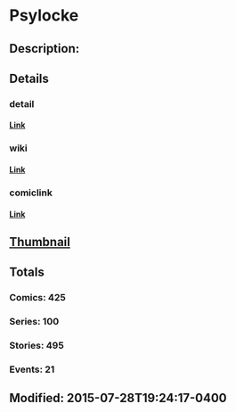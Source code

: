 # Psylocke
## Description: 
## Details
### detail
#### [Link](http://marvel.com/comics/characters/1009512/psylocke?utm_campaign=apiRef&utm_source=225578a89fc76f3d20fbffda5d17a88d)
### wiki
#### [Link](http://marvel.com/universe/Psylocke?utm_campaign=apiRef&utm_source=225578a89fc76f3d20fbffda5d17a88d)
### comiclink
#### [Link](http://marvel.com/comics/characters/1009512/psylocke?utm_campaign=apiRef&utm_source=225578a89fc76f3d20fbffda5d17a88d)
## [Thumbnail](http://i.annihil.us/u/prod/marvel/i/mg/1/50/526961ce86539.jpg)
## Totals
### Comics: 425
### Series: 100
### Stories: 495
### Events: 21
## Modified: 2015-07-28T19:24:17-0400